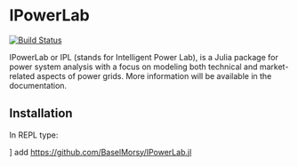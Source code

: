 # IPowerLab

[![Build Status](https://github.com/BaselMorsy/IPowerLab.jl/actions/workflows/CI.yml/badge.svg?branch=master)](https://github.com/BaselMorsy/IPowerLab.jl/actions/workflows/CI.yml?query=branch%3Amaster)

IPowerLab or IPL (stands for Intelligent Power Lab), is a Julia package for power system analysis with a focus on modeling both technical and market-related aspects of power grids. More information will be available in the documentation.

## Installation

In REPL type:

] add https://github.com/BaselMorsy/IPowerLab.jl
